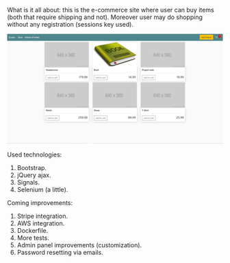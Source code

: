 What is it all about: 
this is the e-commerce site where user can buy items (both that require shipping and not).
Moreover user may do shopping without any registration (sessions key used). 

![Main page example](mainpage.png "mainpage")

Used technologies:
1. Bootstrap.
2. jQuery ajax.
3. Signals.
4. Selenium (a little).

Coming improvements:
1. Stripe integration.
2. AWS integration.
3. Dockerfile.
4. More tests.
5. Admin panel improvements (customization).
6. Password resetting via emails.